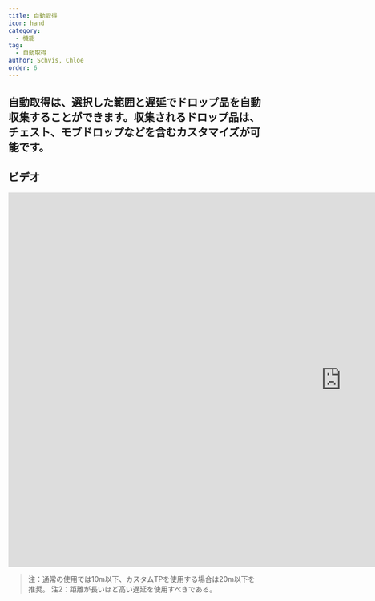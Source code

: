 ```yaml
---
title: 自動取得
icon: hand
category:
  - 機能
tag:
  - 自動取得
author: Schvis, Chloe
order: 6
---
```


## 自動取得は、選択した範囲と遅延でドロップ品を自動収集することができます。収集されるドロップ品は、チェスト、モブドロップなどを含むカスタマイズが可能です。

## ビデオ

<div class="iframe-container"><iframe width="1328" height="747" src="https://www.youtube.com/embed/wUyI2XO_Z4E?list=PL5eI1Tb64p56g27qfYk7VuFTz4FK6YrKa" title="Korepi - Auto Loot" frameborder="0" allow="accelerometer; autoplay; clipboard-write; encrypted-media; gyroscope; picture-in-picture; web-share" referrerpolicy="strict-origin-when-cross-origin" allowfullscreen></iframe></div>

> 注：通常の使用では10m以下、カスタムTPを使用する場合は20m以下を推奨。
> 注2：距離が長いほど高い遅延を使用すべきである。
